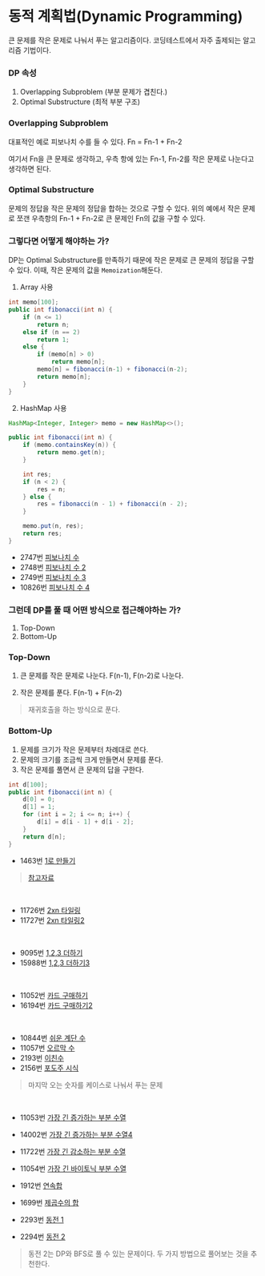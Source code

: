 # 동적 계획법(Dynamic Programming)

큰 문제를 작은 문제로 나눠서 푸는 알고리즘이다.
코딩테스트에서 자주 출제되는 알고리즘 기법이다.

### DP 속성

1. Overlapping Subproblem (부분 문제가 겹친다.)
2. Optimal Substructure (최적 부분 구조)

### Overlapping Subproblem

대표적인 예로 피보나치 수를 들 수 있다.
Fn = Fn-1 + Fn-2

여기서 Fn을 큰 문제로 생각하고, 우측 항에 있는 Fn-1, Fn-2를 작은 문제로 나눈다고 생각하면 된다.

### Optimal Substructure

문제의 정답을 작은 문제의 정답을 합하는 것으로 구할 수 있다.
위의 예에서 작은 문제로 쪼갠 우측항의 Fn-1 + Fn-2로 큰 문제인 Fn의 값을 구할 수 있다.

### 그렇다면 어떻게 해야하는 가?

DP는 Optimal Substructure를 만족하기 때문에 작은 문제로 큰 문제의 정답을 구할 수 있다.
이때, 작은 문제의 값을 `Memoization`해둔다.

1. Array 사용

```java
int memo[100];
public int fibonacci(int n) {
    if (n <= 1)
        return n;
    else if (n == 2)
        return 1;
    else {
        if (memo[n] > 0)
            return memo[n];
        memo[n] = fibonacci(n-1) + fibonacci(n-2);
        return memo[n];
    }
}
```

2. HashMap 사용
```java
HashMap<Integer, Integer> memo = new HashMap<>();

public int fibonacci(int n) {
    if (memo.containsKey(n)) {
        return memo.get(n);
    }

    int res;
    if (n < 2) {
        res = n;
    } else {
        res = fibonacci(n - 1) + fibonacci(n - 2);
    }

    memo.put(n, res);
    return res;
}
```

- 2747번 [피보나치 수](https://www.acmicpc.net/problem/2747)
- 2748번 [피보나치 수 2](https://www.acmicpc.net/problem/2748)
- 2749번 [피보나치 수 3](https://www.acmicpc.net/problem/2749)
- 10826번 [피보나치 수 4](https://www.acmicpc.net/problem/10826)

### 그런데 DP를 풀 때 어떤 방식으로 접근해야하는 가?

1. Top-Down
2. Bottom-Up

### Top-Down

1. 큰 문제를 작은 문제로 나눈다.
F(n-1), F(n-2)로 나눈다.

2. 작은 문제를 푼다.
F(n-1) + F(n-2)

> 재귀호출을 하는 방식으로 푼다.

### Bottom-Up

1. 문제를 크기가 작은 문제부터 차례대로 쓴다.
2. 문제의 크기를 조금씩 크게 만들면서 문제를 푼다.
3. 작은 문제를 풀면서 큰 문제의 답을 구한다.

```java
int d[100];
public int fibonacci(int n) {
    d[0] = 0;
    d[1] = 1;
    for (int i = 2; i <= n; i++) {
        d[i] = d[i - 1] + d[i - 2];
    }
    return d[n];
}
```

- 1463번 [1로 만들기](https://www.acmicpc.net/problem/1463)

> [참고자료](https://m.blog.naver.com/PostView.nhn?blogId=occidere&logNo=220787315353&proxyReferer=https%3A%2F%2Fwww.google.com%2F)

<br >

- 11726번 [2xn 타일링](https://www.acmicpc.net/problem/11726)
- 11727번 [2xn 타일링2](https://www.acmicpc.net/problem/11727)

<br >

- 9095번 [1,2,3 더하기](https://www.acmicpc.net/problem/9095)
- 15988번 [1,2,3 더하기3](https://www.acmicpc.net/problem/15988)

<br >

- 11052번 [카드 구매하기](https://www.acmicpc.net/problem/11052)
- 16194번 [카드 구매하기2](https://www.acmicpc.net/problem/16194)

<br >

- 10844번 [쉬운 계단 수](https://www.acmicpc.net/problem/10844)
- 11057번 [오르막 수](https://www.acmicpc.net/problem/11057)
- 2193번 [이친수](https://www.acmicpc.net/problem/2193)
- 2156번 [포도주 시식](https://www.acmicpc.net/problem/2156)

> 마지막 오는 숫자를 케이스로 나눠서 푸는 문제

<br >

- 11053번 [가장 긴 증가하는 부분 수열](https://www.acmicpc.net/problem/11053)
- 14002번 [가장 긴 증가하는 부분 수열4](https://www.acmicpc.net/problem/14002)
- 11722번 [가장 긴 감소하는 부분 수열](https://www.acmicpc.net/problem/11722)
- 11054번 [가장 긴 바이토닉 부분 수열](https://www.acmicpc.net/problem/11054)
- 1912번 [연속합](https://www.acmicpc.net/problem/1912)
- 1699번 [제곱수의 합](https://www.acmicpc.net/problem/1699)

- 2293번 [동전 1](https://www.acmicpc.net/problem/2293)
- 2294번 [동전 2](https://www.acmicpc.net/problem/2294)

> 동전 2는 DP와 BFS로 풀 수 있는 문제이다. 두 가지 방법으로 풀어보는 것을 추천한다.